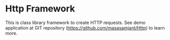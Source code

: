 # Http Framework
This is class library framework to create HTTP requests. See demo application at GIT repository (https://github.com/masasamjant/Http) to learn more.